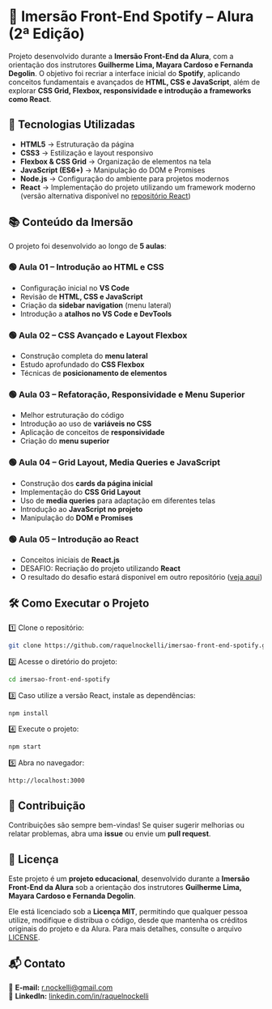 # 🎵 Imersão Front-End Spotify – Alura (2ª Edição)

Projeto desenvolvido durante a **Imersão Front-End da Alura**, com a orientação dos instrutores **Guilherme Lima, Mayara Cardoso e Fernanda Degolin**. O objetivo foi recriar a interface inicial do **Spotify**, aplicando conceitos fundamentais e avançados de **HTML, CSS e JavaScript**, além de explorar **CSS Grid, Flexbox, responsividade e introdução a frameworks como React**.

## 🚀 Tecnologias Utilizadas

-   **HTML5** → Estruturação da página
-   **CSS3** → Estilização e layout responsivo
-   **Flexbox & CSS Grid** → Organização de elementos na tela
-   **JavaScript (ES6+)** → Manipulação do DOM e Promises
-   **Node.js** → Configuração do ambiente para projetos modernos
-   **React** → Implementação do projeto utilizando um framework moderno (versão alternativa disponível no [repositório React](https://github.com/raquelnockelli/imersao-spotify-react))

## 📚 Conteúdo da Imersão

O projeto foi desenvolvido ao longo de **5 aulas**:

### 🟢 Aula 01 – Introdução ao HTML e CSS
-   Configuração inicial no **VS Code**
-   Revisão de **HTML, CSS e JavaScript**
-   Criação da **sidebar navigation** (menu lateral)
-   Introdução a **atalhos no VS Code e DevTools**

### 🟢 Aula 02 – CSS Avançado e Layout Flexbox
-   Construção completa do **menu lateral**
-   Estudo aprofundado do **CSS Flexbox**
-   Técnicas de **posicionamento de elementos**

### 🟢 Aula 03 – Refatoração, Responsividade e Menu Superior
-   Melhor estruturação do código
-   Introdução ao uso de **variáveis no CSS**
-   Aplicação de conceitos de **responsividade**
-   Criação do **menu superior**

### 🟢 Aula 04 – Grid Layout, Media Queries e JavaScript
-   Construção dos **cards da página inicial**
-   Implementação do **CSS Grid Layout**
-   Uso de **media queries** para adaptação em diferentes telas
-   Introdução ao **JavaScript no projeto**
-   Manipulação do **DOM e Promises**

### 🟢 Aula 05 – Introdução ao React
- Conceitos iniciais de **React.js**
- DESAFIO: Recriação do projeto utilizando **React**
- O resultado do desafio estará disponivel em outro repositório  ([veja aqui](https://github.com/raquelnockelli/imersao-spotify-react))

## 🛠 Como Executar o Projeto

1️⃣ Clone o repositório:

```bash
git clone https://github.com/raquelnockelli/imersao-front-end-spotify.git

```

2️⃣ Acesse o diretório do projeto:

```bash
cd imersao-front-end-spotify

```

3️⃣ Caso utilize a versão React, instale as dependências:

```bash
npm install

```

4️⃣ Execute o projeto:

```bash
npm start

```

5️⃣ Abra no navegador:

```
http://localhost:3000

```

## 📌 Contribuição

Contribuições são sempre bem-vindas! Se quiser sugerir melhorias ou relatar problemas, abra uma **issue** ou envie um **pull request**.

## 📜 Licença

Este projeto é um **projeto educacional**, desenvolvido durante a **Imersão Front-End da Alura** sob a orientação dos instrutores **Guilherme Lima, Mayara Cardoso e Fernanda Degolin**.

Ele está licenciado sob a **Licença MIT**, permitindo que qualquer pessoa utilize, modifique e distribua o código, desde que mantenha os créditos originais do projeto e da Alura. Para mais detalhes, consulte o arquivo [LICENSE](https://chatgpt.com/c/LICENSE).

## 📬 Contato

📧 **E-mail:** [r.nockelli@gmail.com](mailto:raquel.nockelli@example.com)  
🔗 **LinkedIn:** [linkedin.com/in/raquelnockelli](https://www.linkedin.com/in/raquelnockelli)